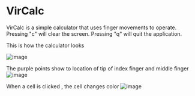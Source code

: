 # VirCalc

VirCalc is a simple calculator that uses finger movements to operate.
Pressing "c" will clear the screen.
Pressing "q" will quit the application.

This is how the calculator looks

![image](https://user-images.githubusercontent.com/75874245/181190969-bdec4897-4ea1-42af-ae69-bde24685217f.png)

The purple points show to location of tip of index finger and middle finger
![image](https://user-images.githubusercontent.com/75874245/181191403-a4f17a08-e33e-47ab-a0f2-c959bc6fc02e.png)

When a cell is clicked , the cell changes color
![image](https://user-images.githubusercontent.com/75874245/181191666-6522bbaa-df30-4024-8d68-06e4a64ef425.png)

